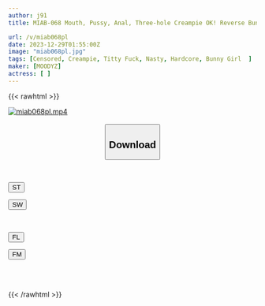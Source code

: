 ```yaml
---
author: j91
title: MIAB-068 Mouth, Pussy, Anal, Three-hole Creampie OK! Reverse Bunny Sex Industry Rui Where Sexual Desire Goes Out Of Control

url: /v/miab068pl
date: 2023-12-29T01:55:00Z
image: "miab068pl.jpg"
tags: [Censored, Creampie, Titty Fuck, Nasty, Hardcore, Bunny Girl	]
maker: [MOODYZ]
actress: [ ]
---
```



{{< rawhtml >}}

<div class="video" data-videoid="Xkj460XKmofDp82">
    <a href="javascript:;">
        <img src="/v/miab068pl/miab068pl.jpg" width="WIDTH" height="HEIGHT" alt="miab068pl.mp4" loading="lazy">
    </a>
</div>

<script type="text/javascript" src="https://j91.asia/asset/on-demand-st.js"></script>

<br>
  <link rel="stylesheet" href="https://j91.asia/asset/bs5.css">
  
  <center>
  <button class="btn btn-primary" type="button" data-bs-toggle="collapse" data-bs-target=".multi-collapse" aria-expanded="false" aria-controls="multiCollapseExample1 multiCollapseExample2"><h2>Download</h2></button></center>
</p>
<div class="row">
  <div class="col">
    <div class="collapse multi-collapse" id="multiCollapseExample1">
      <div class="card card-body">
	      	      <br>
<div class="buttons">  
<p><a href="https://streamtape.to/v/Xkj460XKmofDp82" target="_blank"><button class="btn-hover color-3"><i class="fa fa-download"></i> ST</button></a></p>
<p><a href="https://flaswish.com/wwetmisxl0u0" target="_blank"><button class="btn-hover color-2"><i class="fa fa-download"></i> SW</button></a></p></div>
    </div>
  </div>
</div>
  <div class="col">
    <div class="collapse multi-collapse" id="multiCollapseExample2">
      <div class="card card-body">
	      <br>
<div class="buttons">
<p><a href="javascript:;" target="_blank"><button class="btn-hover color-9"><i class="fa fa-download"></i> FL</button></a></p>
<p><a href="javascript:;" target="_blank"><button class="btn-hover color-8"><i class="fa fa-download"></i> FM</button></a></p></div>
<br><br>
      </div>
    </div>
  </div>
</div>

{{< /rawhtml >}}